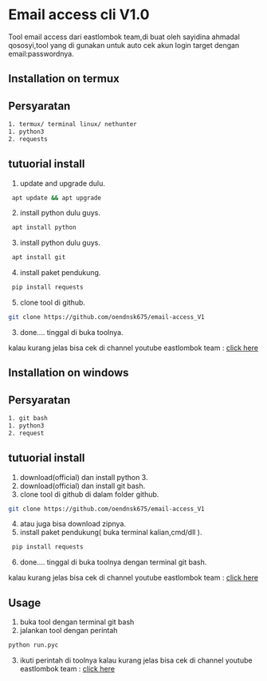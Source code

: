 # Email access cli V1.0

Tool email access dari eastlombok team,di buat oleh sayidina ahmadal qososyi,tool yang di gunakan untuk auto cek akun login target dengan email:passwordnya.


## Installation on termux

## Persyaratan
```bash
1. termux/ terminal linux/ nethunter
1. python3
2. requests
```

## tutuorial install
1. update and upgrade dulu.
```bash
 apt update && apt upgrade
```
2. install python dulu guys.
```bash
 apt install python
```
3. install python dulu guys.
```bash
 apt install git
```
4. install paket pendukung.
```bash
 pip install requests
```
5. clone tool di github.
```bash
git clone https://github.com/oendnsk675/email-access_V1
```
3. done.... tinggal di buka toolnya.

kalau kurang jelas bisa cek di channel youtube eastlombok team :
[click here](https://www.youtube.com/channel/UCNhysDQ6QCYOtjmWK4WU3hw)

## Installation on windows

## Persyaratan
```bash
1. git bash
1. python3
2. request
```
## tutuorial install
1. download(official) dan install python 3.
2. download(official) dan install git bash.
3. clone tool di github di dalam folder github.
```bash
git clone https://github.com/oendnsk675/email-access_V1
```
4. atau juga bisa download zipnya.
5. install paket pendukung( buka terminal kalian,cmd/dll ).
```bash
 pip install requests
```
6. done.... tinggal di buka toolnya dengan terminal git bash.

kalau kurang jelas bisa cek di channel youtube eastlombok team :
[click here](https://www.youtube.com/channel/UCNhysDQ6QCYOtjmWK4WU3hw)

## Usage
1. buka tool dengan terminal git bash
2. jalankan tool dengan perintah
```python
python run.pyc
```
3. ikuti perintah di toolnya
kalau kurang jelas bisa cek di channel youtube eastlombok team :
[click here](https://www.youtube.com/channel/UCNhysDQ6QCYOtjmWK4WU3hw)
